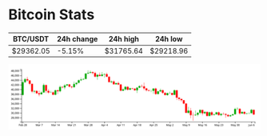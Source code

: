 # Bitcoin Stats

BTC/USDT|24h change|24h high|24h low|
|---|---|---|---|
|$29362.05|-5.15%|$31765.64|$29218.96|

<img src="./chart.svg">
